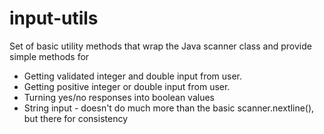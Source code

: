 # input-utils

Set of basic utility methods that wrap the Java scanner class and provide simple methods for

*   Getting validated integer and double input from user.
*   Getting positive integer or double input from user.
*   Turning yes/no responses into boolean values
*   String input - doesn't do much more than the basic scanner.nextline(), but there for consistency

